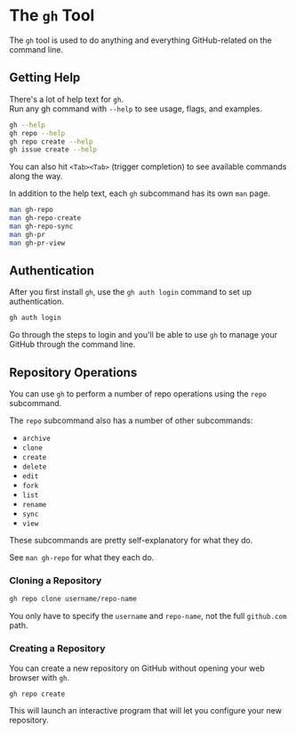 # The `gh` Tool

The `gh` tool is used to do anything and everything GitHub-related on 
the command line.  

## Getting Help
There's a lot of help text for `gh`.  
Run any gh command with `--help` to see usage, flags, and examples.  
```bash
gh --help
gh repo --help
gh repo create --help
gh issue create --help
```
You can also hit `<Tab><Tab>` (trigger completion) to see available commands along 
the way.  

In addition to the help text, each `gh` subcommand has its own `man` page.  
```bash
man gh-repo
man gh-repo-create
man gh-repo-sync
man gh-pr
man gh-pr-view
```


## Authentication
After you first install `gh`, use the `gh auth login` command to set up
authentication.  

```bash
gh auth login
```
Go through the steps to login and you'll be able to use `gh` to manage 
your GitHub through the command line.  

## Repository Operations
You can use `gh` to perform a number of repo operations using the `repo`
subcommand.  

The `repo` subcommand also has a number of other subcommands:

- `archive`
- `clone`
- `create`
- `delete`
- `edit`
- `fork`
- `list`
- `rename`
- `sync`
- `view`

These subcommands are pretty self-explanatory for what they do.  

See `man gh-repo` for what they each do.  

### Cloning a Repository

```bash
gh repo clone username/repo-name
```

You only have to specify the `username` and `repo-name`, not the full
`github.com` path.

### Creating a Repository
You can create a new repository on GitHub without opening your web browser with
`gh`.  

```bash
gh repo create
```

This will launch an interactive program that will let you configure your new
repository.  


